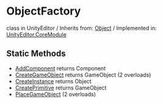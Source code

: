 # ObjectFactory
class in UnityEditor
 / Inherits from: <a href="https://docs.unity3d.com/6000.2/Documentation/ScriptReference/Object.html">Object</a> / Implemented in: <a href="https://docs.unity3d.com/6000.2/Documentation/ScriptReference/UnityEditor.CoreModule.html">UnityEditor.CoreModule</a>

## Static Methods
- <a href="https://docs.unity3d.com/6000.2/Documentation/ScriptReference/ObjectFactory.AddComponent.html">AddComponent</a> returns Component
- <a href="https://docs.unity3d.com/6000.2/Documentation/ScriptReference/ObjectFactory.CreateGameObject.html">CreateGameObject</a> returns GameObject (2 overloads)
- <a href="https://docs.unity3d.com/6000.2/Documentation/ScriptReference/ObjectFactory.CreateInstance.html">CreateInstance</a> returns Object
- <a href="https://docs.unity3d.com/6000.2/Documentation/ScriptReference/ObjectFactory.CreatePrimitive.html">CreatePrimitive</a> returns GameObject
- <a href="https://docs.unity3d.com/6000.2/Documentation/ScriptReference/ObjectFactory.PlaceGameObject.html">PlaceGameObject</a> (2 overloads)
